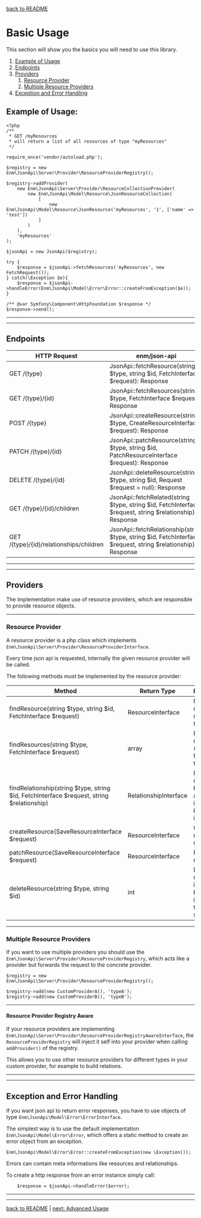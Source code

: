 [back to README](../README.md)
# Basic Usage
This section will show you the basics you will need to use this library.

1. [Example of Usage](#example-of-usage)
1. [Endpoints](#endpoints)
1. [Providers](#providers)
    1. [Resource Provider](#resource-provider)
    1. [Multiple Resource Providers](#multiple-resource-providers)
1. [Exception and Error Handling](#exception-and-error-handling)

## Example of Usage: 

    <?php
    /**
     * GET /myResources
     * will return a list of all resources of type "myResources"
     */
    
    require_once('vendor/autoload.php');
    
    $registry = new Enm\JsonApi\Server\Provider\ResourceProviderRegistry();
    
    $registry->addProvider(
        new Enm\JsonApi\Server\Provider\ResourceCollectionProvider(
            new Enm\JsonApi\Model\Resource\JsonResourceCollection(
                [
                    new Enm\JsonApi\Model\Resource\JsonResource('myResources', '1', ['name' => 'test'])
                ]
            )
        ),
        'myResources'
    );
    
    $jsonApi = new JsonApi($registry);
 
    try {
        $response = $jsonApi->fetchResources('myResources', new FetchRequest());
    } catch(\Exception $e){
        $response = $jsonApi->handleError(Enm\JsonApi\Model\Error\Error::createFromException($e));
    }
    
    /** @var Symfony\Component\HttpFoundation $response */
    $response->send();
    
*****
*****

## Endpoints

| HTTP Request                                 | enm/json-api                                                                                                  |
|----------------------------------------------|---------------------------------------------------------------------------------------------------------------|
| GET      /{type}                             | JsonApi::fetchResource(string $type, string $id, FetchInterface $request): Response                           |
| GET      /{type}/{id}                        | JsonApi::fetchResources(string $type, FetchInterface $request): Response                                      |
| POST     /{type}                             | JsonApi::createResource(string $type, CreateResourceInterface $request): Response                             |
| PATCH    /{type}/{id}                        | JsonApi::patchResource(string $type, string $id, PatchResourceInterface $request): Response                   |
| DELETE   /{type}/{id}                        | JsonApi::deleteResource(string $type, string $id, Request $request = null): Response                          |
| GET      /{type}/{id}/children               | JsonApi::fetchRelated(string $type, string $id, FetchInterface $request, string $relationship): Response      |
| GET      /{type}/{id}/relationships/children | JsonApi::fetchRelationship(string $type, string $id, FetchInterface $request, string $relationship): Response |

*****
*****

## Providers
The implementation make use of resource providers, which are responsible to provide resource objects.

*****

### Resource Provider
A resource provider is a php class which implements `Enm\JsonApi\Server\Provider\ResourceProviderInterface`.

Every time json api is requested, internally the given resource provider will be called.

The following methods must be implemented by the resource provider:

| Method                                                                                    | Return Type           | Description                                                           |
|-------------------------------------------------------------------------------------------|-----------------------|-----------------------------------------------------------------------|
| findResource(string $type, string $id, FetchInterface $request)                           | ResourceInterface     | Find and return a resource by type and id.                            |
| findResources(string $type, FetchInterface $request)                                      | array                 | Find resources (all or filtered) by type.                             |
| findRelationship(string $type, string $id, FetchInterface $request, string $relationship) | RelationshipInterface | Find a relationship by name for a resource identified by type and id. |
| createResource(SaveResourceInterface $request)                                            | ResourceInterface     | Create a new resource.                                                |
| patchResource(SaveResourceInterface $request)                                             | ResourceInterface     | Patch a resource.                                                     |
| deleteResource(string $type, string $id)                                                  | int                   | Delete a resource identified by type and id. Return the http status.  |

*****

### Multiple Resource Providers
If you want to use multiple providers you should use the `Enm\JsonApi\Server\Provider\ResourceProviderRegistry`, which acts like a provider but forwards the request to the concrete provider.

    $registry = new Enm\JsonApi\Server\Provider\ResourceProviderRegistry();
    
    $registry->add(new CustomProviderA(), 'typeA');
    $registry->add(new CustomProviderB(), 'typeB');

*****

#### Resource Provider Registry Aware
If your resource providers are implementing `Enm\JsonApi\Server\Provider\ResourceProviderRegistryAwareInterface`, the `ResourceProviderRegistry`
will inject it self into your provider when calling `addProvider()` of the registry.

This allows you to use other resource providers for different types in your custom provider, for example to build relations.

*****
*****

## Exception and Error Handling

If you want json api to return error responses, you have to use objects of type `Enm\JsonApi\Model\Error\ErrorInterface`.

The simplest way is to use the default implementation `Enm\JsonApi\Model\Error\Error`, which offers a static method to create an 
error object from an exception.

    Enm\JsonApi\Model\Error\Error::createFromException(new \Exception());
    
Errors can contain meta informations like resources and relationships.

To create a http response from an error instance simply call:

        $response = $jsonApi->handleError($error);

*****
*****

[back to README](../README.md) | [next: Advanced Usage](../docs/02-advanced.md)
